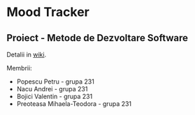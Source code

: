 # Mood Tracker

## Proiect - Metode de Dezvoltare Software

Detalii in [wiki](https://github.com/valibojici/mood_tracker/wiki).

Membrii:
- Popescu Petru - grupa 231
- Nacu Andrei - grupa 231
- Bojici Valentin - grupa 231
- Preoteasa Mihaela-Teodora - grupa 231
